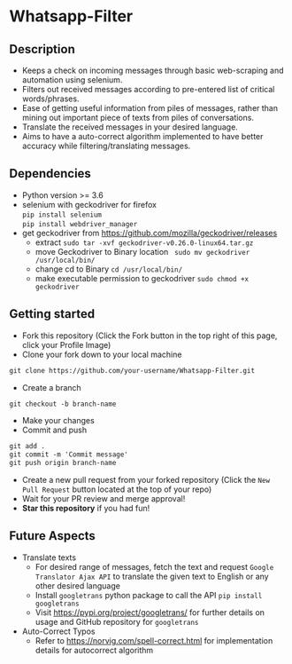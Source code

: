 # Whatsapp-Filter

## Description
- Keeps a check on incoming messages through basic web-scraping and automation using selenium.
- Filters out received messages according to pre-entered list of critical words/phrases.
- Ease of getting useful information from piles of messages, rather than mining out important piece of texts from piles of conversations.
- Translate the received messages in your desired language.
- Aims to have a auto-correct algorithm implemented to have better accuracy while filtering/translating messages.

## Dependencies
- Python version >= 3.6
- selenium with geckodriver for firefox<br/>
  ```pip install selenium```<br/>
  ```pip install webdriver_manager```
- get geckodriver from https://github.com/mozilla/geckodriver/releases<br/>
  - extract ```sudo tar -xvf geckodriver-v0.26.0-linux64.tar.gz```
  - move Geckodriver to Binary location ``` sudo mv geckodriver /usr/local/bin/```
  - change cd to Binary ```cd /usr/local/bin/```
  - make executable permission to geckodriver ```sudo chmod +x geckodriver```


## Getting started
* Fork this repository (Click the Fork button in the top right of this page, click your Profile Image)
* Clone your fork down to your local machine

```markdown
git clone https://github.com/your-username/Whatsapp-Filter.git
```

* Create a branch

```markdown
git checkout -b branch-name
```

* Make your changes
* Commit and push

```markdown
git add .
git commit -m 'Commit message'
git push origin branch-name
```

* Create a new pull request from your forked repository (Click the `New Pull Request` button located at the top of your repo)
* Wait for your PR review and merge approval!
* __Star this repository__ if you had fun!

## Future Aspects
- Translate texts
  * For desired range of messages, fetch the text and request `Google Translator Ajax API` to translate the given text to English or any other desired language
  * Install `googletrans` python package to call the API
    ```pip install googletrans```
  * Visit https://pypi.org/project/googletrans/ for further details on usage and GitHub repository for `googletrans`
- Auto-Correct Typos
  * Refer to https://norvig.com/spell-correct.html for implementation details for autocorrect algorithm
